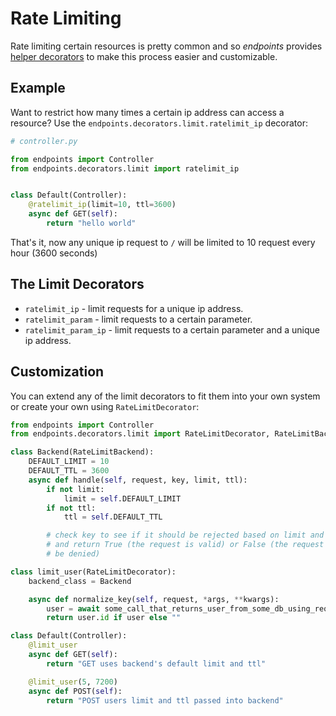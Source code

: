 # Rate Limiting

Rate limiting certain resources is pretty common and so _endpoints_ provides [helper decorators](https://github.com/firstopinion/endpoints/blob/master/endpoints/decorators/limit.py) to make this process easier and customizable.


## Example

Want to restrict how many times a certain ip address can access a resource? Use the `endpoints.decorators.limit.ratelimit_ip` decorator:

```python
# controller.py

from endpoints import Controller
from endpoints.decorators.limit import ratelimit_ip


class Default(Controller):
    @ratelimit_ip(limit=10, ttl=3600)
    async def GET(self):
        return "hello world"
```

That's it, now any unique ip request to `/` will be limited to 10 request every hour (3600 seconds)


## The Limit Decorators

* `ratelimit_ip` - limit requests for a unique ip address.
* `ratelimit_param` - limit requests to a certain parameter.
* `ratelimit_param_ip` - limit requests to a certain parameter and a unique ip address.


## Customization

You can extend any of the limit decorators to fit them into your own system or create your own using `RateLimitDecorator`:

```python
from endpoints import Controller
from endpoints.decorators.limit import RateLimitDecorator, RateLimitBackend

class Backend(RateLimitBackend):
    DEFAULT_LIMIT = 10
    DEFAULT_TTL = 3600
    async def handle(self, request, key, limit, ttl):
        if not limit:
            limit = self.DEFAULT_LIMIT
        if not ttl:
            ttl = self.DEFAULT_TTL

        # check key to see if it should be rejected based on limit and ttl
        # and return True (the request is valid) or False (the request will
        # be denied)

class limit_user(RateLimitDecorator):
    backend_class = Backend

    async def normalize_key(self, request, *args, **kwargs):
        user = await some_call_that_returns_user_from_some_db_using_request_info(request)
        return user.id if user else ""

class Default(Controller):
    @limit_user
    async def GET(self):
        return "GET uses backend's default limit and ttl"

    @limit_user(5, 7200)
    async def POST(self):
        return "POST users limit and ttl passed into backend"
```
